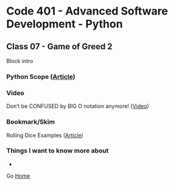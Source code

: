 # Code 401 - Advanced Software Development - Python

## Class 07 - Game of Greed 2

Block intro

<!-- > An investment in knowledge pays the best interest. –  Benjamin Franklin -->


### Python Scope ([Article](https://realpython.com/python-scope-legb-rule/))

### Video

Don’t be CONFUSED by BIG O notation anymore! ([Video](https://www.youtube.com/watch?v=5Uqawfl0VHQ))

### Bookmark/Skim

Rolling Dice Examples ([Article](https://artofproblemsolving.com/wiki/index.php/Basic_Programming_With_Python#Program_Example_1_3))

### Things I want to know more about

* 

Go [Home](index.md)